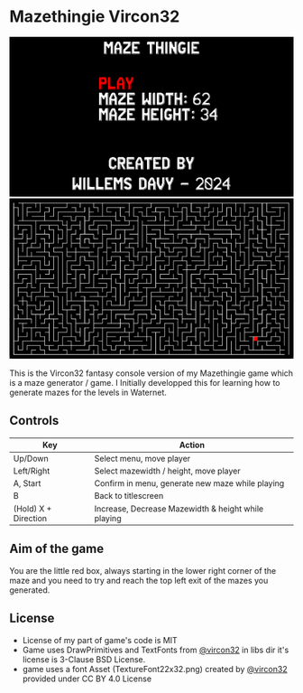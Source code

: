 # Mazethingie Vircon32
![screenshot 1](screenshots/screenshot1.png)  ![screenshot 2](screenshots/screenshot2.png)

This is the Vircon32 fantasy console version of my Mazethingie game which is a maze generator / game. I Initially developped this for learning how to generate mazes for the levels in Waternet. 

## Controls

| Key        | Action                                           |
|------------|--------------------------------------------------|
| Up/Down    | Select menu, move player                         |
| Left/Right | Select mazewidth / height, move player           |
| A, Start   | Confirm in menu, generate new maze while playing |
| B          | Back to titlescreen                              |
| (Hold) X + Direction | Increase, Decrease Mazewidth & height while playing |

## Aim of the game
You are the little red box, always starting in the lower right corner of the maze and you need to try and reach the top left exit of the mazes you generated.

## License
* License of my part of game's code is MIT
* Game uses DrawPrimitives and TextFonts from [@vircon32](https://www.github.com/vircon32) in libs dir it's license is 3-Clause BSD License.
* game uses a font Asset (TextureFont22x32.png) created by [@vircon32](https://www.github.com/vircon32) provided under CC BY 4.0 License